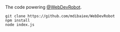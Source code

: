 The code powering [@WebDevRobot](http://telegram.me/WebDevRobot).

```
git clone https://github.com/mdibaiee/WebDevRobot
npm install
node index.js
```
